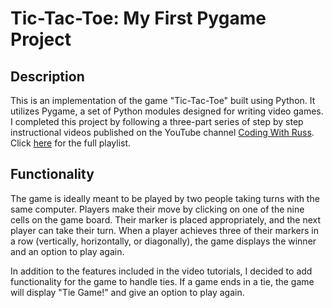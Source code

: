 # Tic-Tac-Toe: My First Pygame Project

## Description
This is an implementation of the game "Tic-Tac-Toe" built using Python. It utilizes Pygame, a set of Python modules designed for writing video games. I completed this project by following a three-part series of step by step instructional videos published on the YouTube channel [Coding With Russ](https://www.youtube.com/@CodingWithRuss). Click [here](https://www.youtube.com/playlist?list=PLjcN1EyupaQmPuM0Maw41ao2Xkg0U6XEw) for the full playlist.

## Functionality
The game is ideally meant to be played by two people taking turns with the same computer. Players make their move by clicking on one of the nine cells on the game board. Their marker is placed appropriately, and the next player can take their turn. When a player achieves three of their markers in a row (vertically, horizontally, or diagonally), the game displays the winner and an option to play again.

In addition to the features included in the video tutorials, I decided to add functionality for the game to handle ties. If a game ends in a tie, the game will display "Tie Game!" and give an option to play again.